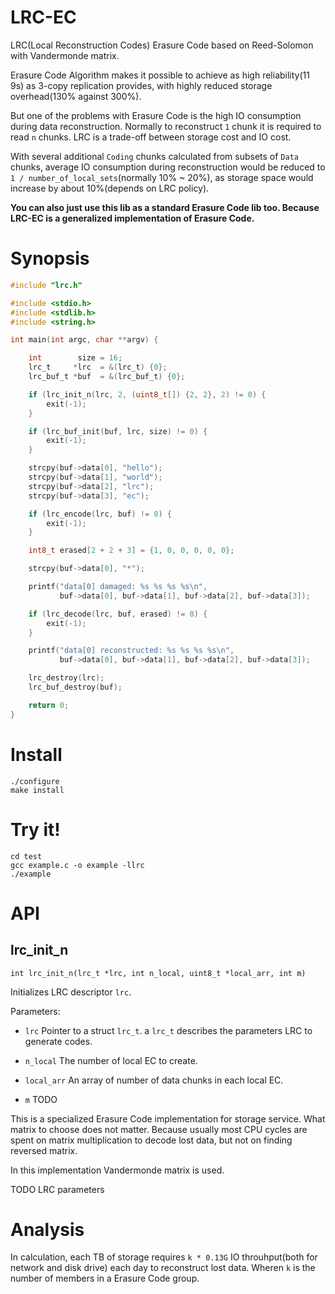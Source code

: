 # LRC-EC

LRC(Local Reconstruction Codes) Erasure Code based on Reed-Solomon with Vandermonde matrix.

Erasure Code Algorithm makes it possible to achieve as high reliability(11 9s)
as 3-copy replication provides, with highly reduced storage overhead(130% against 300%).

But one of the problems with Erasure Code is the high IO consumption during
data reconstruction.
Normally to reconstruct `1` chunk it is required to read `n` chunks.
LRC is a trade-off between storage cost and IO cost.

With several additional `Coding` chunks calculated from subsets of `Data`
chunks, average IO consumption during reconstruction would be reduced to
`1 / number_of_local_sets`(normally 10% ~ 20%), as storage space would
increase by about 10%(depends on LRC policy).

**You can also just use this lib as a standard Erasure Code lib too.
Because LRC-EC is a generalized implementation of Erasure Code.**

# Synopsis

```c
#include "lrc.h"

#include <stdio.h>
#include <stdlib.h>
#include <string.h>

int main(int argc, char **argv) {

    int        size = 16;
    lrc_t     *lrc  = &(lrc_t) {0};
    lrc_buf_t *buf  = &(lrc_buf_t) {0};

    if (lrc_init_n(lrc, 2, (uint8_t[]) {2, 2}, 2) != 0) {
        exit(-1);
    }

    if (lrc_buf_init(buf, lrc, size) != 0) {
        exit(-1);
    }

    strcpy(buf->data[0], "hello");
    strcpy(buf->data[1], "world");
    strcpy(buf->data[2], "lrc");
    strcpy(buf->data[3], "ec");

    if (lrc_encode(lrc, buf) != 0) {
        exit(-1);
    }

    int8_t erased[2 + 2 + 3] = {1, 0, 0, 0, 0, 0};

    strcpy(buf->data[0], "*");

    printf("data[0] damaged: %s %s %s %s\n",
           buf->data[0], buf->data[1], buf->data[2], buf->data[3]);

    if (lrc_decode(lrc, buf, erased) != 0) {
        exit(-1);
    }

    printf("data[0] reconstructed: %s %s %s %s\n",
           buf->data[0], buf->data[1], buf->data[2], buf->data[3]);

    lrc_destroy(lrc);
    lrc_buf_destroy(buf);

    return 0;
}
```

# Install

```shell
./configure
make install
```

# Try it!

```shell
cd test
gcc example.c -o example -llrc
./example
```

# API

## lrc_init_n

`int lrc_init_n(lrc_t *lrc, int n_local, uint8_t *local_arr, int m)`

Initializes LRC descriptor `lrc`.

Parameters:

* `lrc`
Pointer to a struct `lrc_t`. a `lrc_t` describes the parameters LRC to
generate codes.

* `n_local`
The number of local EC to create.

* `local_arr`
An array of number of data chunks in each local EC.

* `m`
TODO 


This is a specialized Erasure Code implementation for storage service.
What matrix to choose does not matter.
Because usually most CPU cycles are spent on matrix multiplication to decode lost data,
but not on finding reversed matrix.

In this implementation Vandermonde matrix is used.

TODO LRC parameters

# Analysis

In calculation, each TB of storage requires
`k * 0.13G` IO throuhput(both for network and disk drive) each day
to reconstruct lost data.
Wheren `k` is the number of members in a Erasure Code group.


